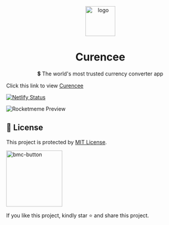 <div align="center">
<a href="https://curencee.netlify.app"><img src="https://user-images.githubusercontent.com/62628408/175771392-c4d43488-04ac-4253-85ac-4c58a87315bc.svg" alt="logo" width="80px"></a>  
</div>

<div align="center">
<h1>Curencee</h1>
<p>💲 The world's most trusted currency converter app</p> 
</div>

Click this link to view <a href="https://currencee.netlify.app">Curencee</a>

[![Netlify Status](https://api.netlify.com/api/v1/badges/f7c5c576-f1b4-40f9-ba1b-6a39ec0ffa1d/deploy-status)](https://app.netlify.com/sites/currencee/deploys)

<img src="https://user-images.githubusercontent.com/62628408/175772278-6f42e8c1-2f97-45bd-b122-52463fd99321.png" alt="Rocketmeme Preview">


## 🔐 License

This project is protected by <a href="https://github.com/Evavic44/curencee/blob/main/LICENSE">MIT License</a>.

<a href="https://www.buymeacoffee.com/evavic44">
  <img width="150px" alt="bmc-button" src="https://user-images.githubusercontent.com/62628408/127788747-8850d386-fc61-4fff-b18f-8c5ee597be34.png">
</a>

If you like this project, kindly star ⭐ and share this project.


